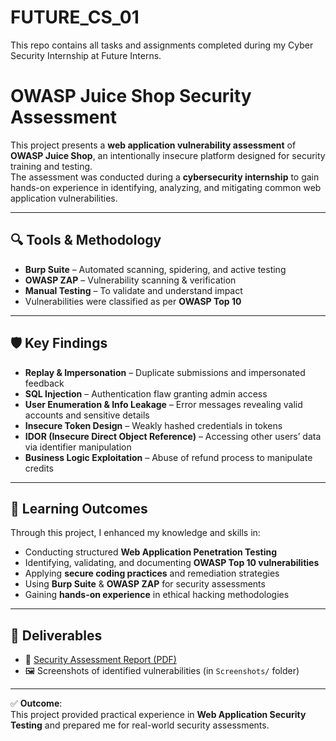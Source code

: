 # FUTURE_CS_01
This repo contains all tasks and assignments completed during my Cyber Security Internship at Future Interns.

# OWASP Juice Shop Security Assessment  

This project presents a **web application vulnerability assessment** of **OWASP Juice Shop**, an intentionally insecure platform designed for security training and testing.  
The assessment was conducted during a **cybersecurity internship** to gain hands-on experience in identifying, analyzing, and mitigating common web application vulnerabilities.  

---

## 🔍 Tools & Methodology
- **Burp Suite** – Automated scanning, spidering, and active testing  
- **OWASP ZAP** – Vulnerability scanning & verification  
- **Manual Testing** – To validate and understand impact  
- Vulnerabilities were classified as per **OWASP Top 10**  

---

## 🛡️ Key Findings
- **Replay & Impersonation** – Duplicate submissions and impersonated feedback  
- **SQL Injection** – Authentication flaw granting admin access  
- **User Enumeration & Info Leakage** – Error messages revealing valid accounts and sensitive details  
- **Insecure Token Design** – Weakly hashed credentials in tokens  
- **IDOR (Insecure Direct Object Reference)** – Accessing other users’ data via identifier manipulation  
- **Business Logic Exploitation** – Abuse of refund process to manipulate credits  

---

## 🎯 Learning Outcomes
Through this project, I enhanced my knowledge and skills in:  
- Conducting structured **Web Application Penetration Testing**  
- Identifying, validating, and documenting **OWASP Top 10 vulnerabilities**  
- Applying **secure coding practices** and remediation strategies  
- Using **Burp Suite** & **OWASP ZAP** for security assessments  
- Gaining **hands-on experience** in ethical hacking methodologies  

---

## 📁 Deliverables
- 📄 [Security Assessment Report (PDF)](./Report/Web_Application_Security_Assessment_Report.pdf)  
- 🖼️ Screenshots of identified vulnerabilities (in `Screenshots/` folder)  

---

✅ **Outcome**:  
This project provided practical experience in **Web Application Security Testing** and prepared me for real-world security assessments.  

